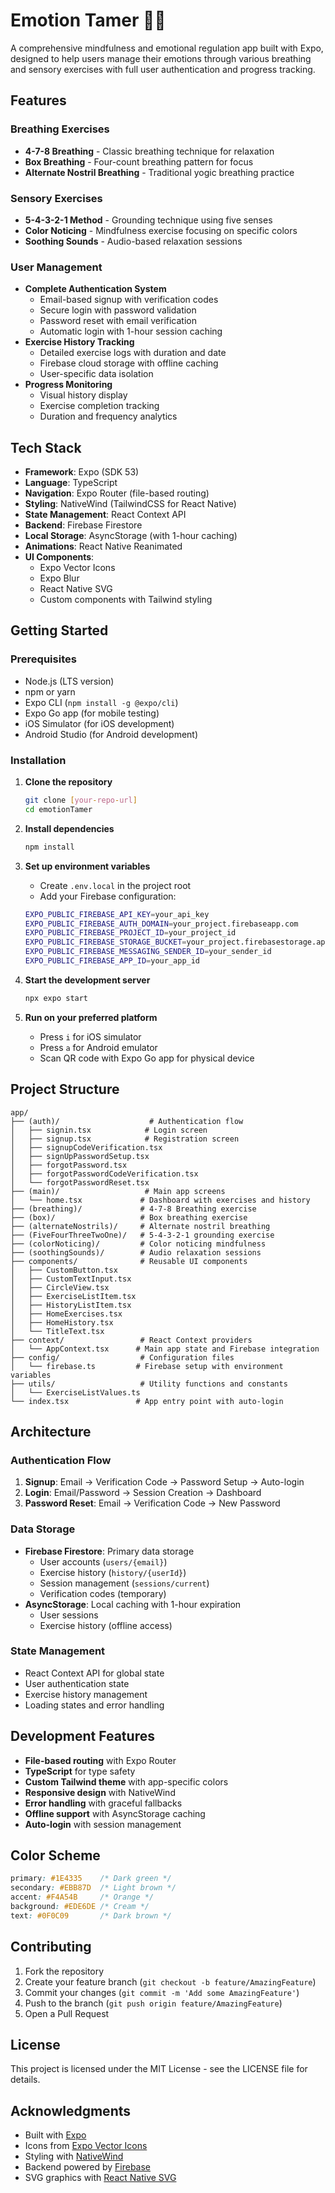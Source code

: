 # Emotion Tamer 🧘‍♂️

A comprehensive mindfulness and emotional regulation app built with Expo, designed to help users manage their emotions through various breathing and sensory exercises with full user authentication and progress tracking.

## Features

### **Breathing Exercises**
- **4-7-8 Breathing** - Classic breathing technique for relaxation
- **Box Breathing** - Four-count breathing pattern for focus
- **Alternate Nostril Breathing** - Traditional yogic breathing practice

### **Sensory Exercises**
- **5-4-3-2-1 Method** - Grounding technique using five senses
- **Color Noticing** - Mindfulness exercise focusing on specific colors
- **Soothing Sounds** - Audio-based relaxation sessions

### **User Management**
- **Complete Authentication System**
  - Email-based signup with verification codes
  - Secure login with password validation
  - Password reset with email verification
  - Automatic login with 1-hour session caching
- **Exercise History Tracking**
  - Detailed exercise logs with duration and date
  - Firebase cloud storage with offline caching
  - User-specific data isolation
- **Progress Monitoring**
  - Visual history display
  - Exercise completion tracking
  - Duration and frequency analytics

## Tech Stack

- **Framework**: Expo (SDK 53)
- **Language**: TypeScript
- **Navigation**: Expo Router (file-based routing)
- **Styling**: NativeWind (TailwindCSS for React Native)
- **State Management**: React Context API
- **Backend**: Firebase Firestore
- **Local Storage**: AsyncStorage (with 1-hour caching)
- **Animations**: React Native Reanimated
- **UI Components**: 
  - Expo Vector Icons
  - Expo Blur
  - React Native SVG
  - Custom components with Tailwind styling

## Getting Started

### Prerequisites

- Node.js (LTS version)
- npm or yarn
- Expo CLI (`npm install -g @expo/cli`)
- Expo Go app (for mobile testing)
- iOS Simulator (for iOS development)
- Android Studio (for Android development)

### Installation

1. **Clone the repository**
   ```bash
   git clone [your-repo-url]
   cd emotionTamer
   ```

2. **Install dependencies**
   ```bash
   npm install
   ```

3. **Set up environment variables**
   - Create `.env.local` in the project root
   - Add your Firebase configuration:
   ```bash
   EXPO_PUBLIC_FIREBASE_API_KEY=your_api_key
   EXPO_PUBLIC_FIREBASE_AUTH_DOMAIN=your_project.firebaseapp.com
   EXPO_PUBLIC_FIREBASE_PROJECT_ID=your_project_id
   EXPO_PUBLIC_FIREBASE_STORAGE_BUCKET=your_project.firebasestorage.app
   EXPO_PUBLIC_FIREBASE_MESSAGING_SENDER_ID=your_sender_id
   EXPO_PUBLIC_FIREBASE_APP_ID=your_app_id
   ```

4. **Start the development server**
   ```bash
   npx expo start
   ```

5. **Run on your preferred platform**
   - Press `i` for iOS simulator
   - Press `a` for Android emulator
   - Scan QR code with Expo Go app for physical device

## Project Structure

```
app/
├── (auth)/                    # Authentication flow
│   ├── signin.tsx            # Login screen
│   ├── signup.tsx            # Registration screen
│   ├── signupCodeVerification.tsx
│   ├── signUpPasswordSetup.tsx
│   ├── forgotPassword.tsx
│   ├── forgotPasswordCodeVerification.tsx
│   └── forgotPasswordReset.tsx
├── (main)/                   # Main app screens
│   └── home.tsx             # Dashboard with exercises and history
├── (breathing)/             # 4-7-8 Breathing exercise
├── (box)/                   # Box breathing exercise
├── (alternateNostrils)/     # Alternate nostril breathing
├── (FiveFourThreeTwoOne)/   # 5-4-3-2-1 grounding exercise
├── (colorNoticing)/         # Color noticing mindfulness
├── (soothingSounds)/        # Audio relaxation sessions
├── components/              # Reusable UI components
│   ├── CustomButton.tsx
│   ├── CustomTextInput.tsx
│   ├── CircleView.tsx
│   ├── ExerciseListItem.tsx
│   ├── HistoryListItem.tsx
│   ├── HomeExercises.tsx
│   ├── HomeHistory.tsx
│   └── TitleText.tsx
├── context/                 # React Context providers
│   └── AppContext.tsx      # Main app state and Firebase integration
├── config/                  # Configuration files
│   └── firebase.ts         # Firebase setup with environment variables
├── utils/                   # Utility functions and constants
│   └── ExerciseListValues.ts
└── index.tsx               # App entry point with auto-login
```

## Architecture

### **Authentication Flow**
1. **Signup**: Email → Verification Code → Password Setup → Auto-login
2. **Login**: Email/Password → Session Creation → Dashboard
3. **Password Reset**: Email → Verification Code → New Password

### **Data Storage**
- **Firebase Firestore**: Primary data storage
  - User accounts (`users/{email}`)
  - Exercise history (`history/{userId}`)
  - Session management (`sessions/current`)
  - Verification codes (temporary)
- **AsyncStorage**: Local caching with 1-hour expiration
  - User sessions
  - Exercise history (offline access)

### **State Management**
- React Context API for global state
- User authentication state
- Exercise history management
- Loading states and error handling

## Development Features

- **File-based routing** with Expo Router
- **TypeScript** for type safety
- **Custom Tailwind theme** with app-specific colors
- **Responsive design** with NativeWind
- **Error handling** with graceful fallbacks
- **Offline support** with AsyncStorage caching
- **Auto-login** with session management

## Color Scheme

```css
primary: #1E4335    /* Dark green */
secondary: #EBB87D  /* Light brown */
accent: #F4A54B     /* Orange */
background: #EDE6DE /* Cream */
text: #0F0C09       /* Dark brown */
```

## Contributing

1. Fork the repository
2. Create your feature branch (`git checkout -b feature/AmazingFeature`)
3. Commit your changes (`git commit -m 'Add some AmazingFeature'`)
4. Push to the branch (`git push origin feature/AmazingFeature`)
5. Open a Pull Request

## License

This project is licensed under the MIT License - see the LICENSE file for details.

## Acknowledgments

- Built with [Expo](https://expo.dev)
- Icons from [Expo Vector Icons](https://icons.expo.fyi)
- Styling with [NativeWind](https://www.nativewind.dev)
- Backend powered by [Firebase](https://firebase.google.com)
- SVG graphics with [React Native SVG](https://github.com/software-mansion/react-native-svg)
